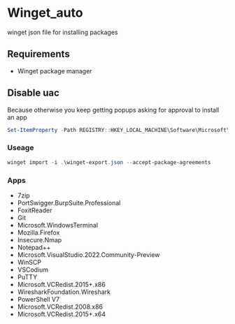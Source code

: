 # Winget_auto
winget json file for installing packages

## Requirements
- Winget package manager

## Disable uac
Because otherwise you keep getting popups asking for approval to install an app

```powershell
Set-ItemProperty -Path REGISTRY::HKEY_LOCAL_MACHINE\Software\Microsoft\Windows\CurrentVersion\Policies\System -Name ConsentPromptBehaviorAdmin -Value 0
```

### Useage
```powershell
winget import -i .\winget-export.json --accept-package-agreements
```

### Apps

- 7zip
- PortSwigger.BurpSuite.Professional
- FoxitReader
- Git
- Microsoft.WindowsTerminal
- Mozilla.Firefox
- Insecure.Nmap
- Notepad++
- Microsoft.VisualStudio.2022.Community-Preview
- WinSCP
- VSCodium
- PuTTY
- Microsoft.VCRedist.2015+.x86
- WiresharkFoundation.Wireshark
- PowerShell V7
- Microsoft.VCRedist.2008.x86
- Microsoft.VCRedist.2015+.x64
